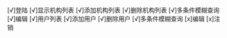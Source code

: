 [√]登陆
[√]显示机构列表
[√]添加机构列表
[√]删除机构列表
[√]多条件模糊查询
[√]编辑
[√]用户列表
[√]添加用户
[√]删除用户
[√]多条件模糊查询
[x]编辑
[x]注销
